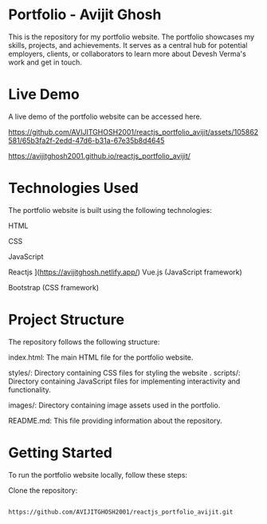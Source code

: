 # Portfolio - Avijit Ghosh

This is the repository for my portfolio website. The portfolio showcases my skills, projects, and achievements. It serves as a central hub for potential employers, clients, or collaborators to learn more about Devesh Verma's work and get in touch.

# Live Demo
A live demo of the portfolio website can be accessed here.


https://github.com/AVIJITGHOSH2001/reactjs_portfolio_avijit/assets/105862581/65b3fa2f-2edd-47d6-b31a-67e35b8d4645









https://avijitghosh2001.github.io/reactjs_portfolio_avijit/

# Technologies Used
The portfolio website is built using the following technologies:

HTML

CSS

JavaScript

Reactjs
](https://avijitghosh.netlify.app/)
Vue.js (JavaScript framework)

Bootstrap (CSS framework)


# Project Structure
The repository follows the following structure:

index.html: The main HTML file for the portfolio website.

styles/: Directory containing CSS files for styling the website
.
scripts/: Directory containing JavaScript files for implementing interactivity and functionality.

images/: Directory containing image assets used in the portfolio.

README.md: This file providing information about the repository.

# Getting Started
To run the portfolio website locally, follow these steps:

Clone the repository:

            https://github.com/AVIJITGHOSH2001/reactjs_portfolio_avijit.git
